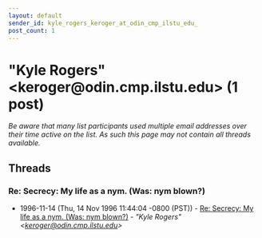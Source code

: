 ```yaml
---
layout: default
sender_id: kyle_rogers_keroger_at_odin_cmp_ilstu_edu_
post_count: 1
---
```


# "Kyle Rogers" <keroger<span>@</span>odin.cmp.ilstu.edu> (1 post)

_Be aware that many list participants used multiple email addresses over their time active on the list. As such this page may not contain all threads available._

## Threads

### Re: Secrecy: My life as a nym. (Was: nym blown?)
+ 1996-11-14 (Thu, 14 Nov 1996 11:44:04 -0800 (PST)) - [Re: Secrecy: My life as a nym. (Was: nym blown?)](/archive/1996/11/7fea6e075fa50d61bb9cf74465fa75107205ec54561b23aa3e335c4e67538508) - _"Kyle Rogers" \<keroger@odin.cmp.ilstu.edu\>_

